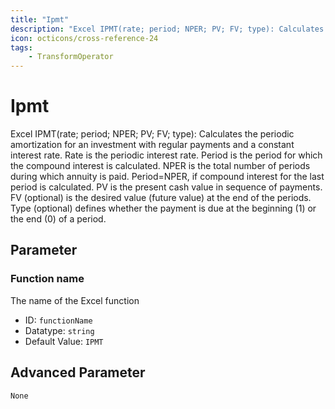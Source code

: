 ```yaml
---
title: "Ipmt"
description: "Excel IPMT(rate; period; NPER; PV; FV; type): Calculates the periodic amortization for an investment with regular payments and a constant interest rate. Rate is the periodic interest rate. Period is the period for which the compound interest is calculated. NPER is the total number of periods during which annuity is paid. Period=NPER, if compound interest for the last period is calculated. PV is the present cash value in sequence of payments. FV (optional) is the desired value (future value) at the end of the periods. Type (optional) defines whether the payment is due at the beginning (1) or the end (0) of a period."
icon: octicons/cross-reference-24
tags: 
    - TransformOperator
---
```

# Ipmt
<!-- This file was generated - DO NOT CHANGE IT MANUALLY -->



Excel IPMT(rate; period; NPER; PV; FV; type): Calculates the periodic amortization for an investment with regular payments and a constant interest rate. Rate is the periodic interest rate. Period is the period for which the compound interest is calculated. NPER is the total number of periods during which annuity is paid. Period=NPER, if compound interest for the last period is calculated. PV is the present cash value in sequence of payments. FV (optional) is the desired value (future value) at the end of the periods. Type (optional) defines whether the payment is due at the beginning (1) or the end (0) of a period.

## Parameter

### Function name

The name of the Excel function

- ID: `functionName`
- Datatype: `string`
- Default Value: `IPMT`





## Advanced Parameter

`None`